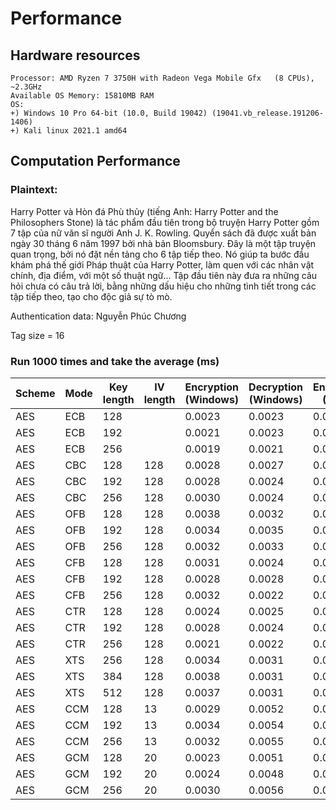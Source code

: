 
# Performance

## Hardware resources

    Processor: AMD Ryzen 7 3750H with Radeon Vega Mobile Gfx   (8 CPUs), ~2.3GHz
    Available OS Memory: 15810MB RAM
    OS: 
    +) Windows 10 Pro 64-bit (10.0, Build 19042) (19041.vb_release.191206-1406)
    +) Kali linux 2021.1 amd64

## Computation Performance

### Plaintext: 

Harry Potter và Hòn đá Phù thủy (tiếng Anh: Harry Potter and the Philosophers Stone) là tác phẩm đầu tiên trong bộ truyện Harry Potter gồm 7 tập của nữ văn sĩ người Anh J. K. Rowling. Quyển sách đã được xuất bản ngày 30 tháng 6 năm 1997 bởi nhà bản Bloomsbury. Đây là một tập truyện quan trọng, bởi nó đặt nền tảng cho 6 tập tiếp theo. Nó giúp ta bước đầu khám phá thế giới Pháp thuật của Harry Potter, làm quen với các nhân vật chính, địa điểm, với một số thuật ngữ... Tập đầu tiên này đưa ra những câu hỏi chưa có câu trả lời, bằng những dấu hiệu cho những tình tiết trong các tập tiếp theo, tạo cho độc giả sự tò mò.

Authentication data: Nguyễn Phúc Chương

Tag size = 16

### Run 1000 times and take the average (ms)

|Scheme|	Mode|	Key length|	IV length|	Encryption  (Windows)|	Decryption (Windows)|	Encryption (Linux)|	Decryption (Linux)|
|--|------|-------|------|------|------|------|------|
|AES|	ECB|	128|	   |	0.0023|	0.0023|	0.0043|	0.0035|
|AES|	ECB|	192|	   |	0.0021|	0.0023|	0.0047|	0.0033|
|AES|	ECB|	256|	   |	0.0019|	0.0021|	0.0045|	0.0033|
|AES|	CBC|	128|	128|	0.0028|	0.0027|	0.0063|	0.0023|
|AES|	CBC|	192|	128|	0.0028|	0.0024|	0.0068|	0.0020|
|AES|	CBC|	256|	128|	0.0030|	0.0024|	0.0071|	0.0019|
|AES|	OFB|	128|	128|	0.0038|	0.0032|	0.0068|	0.0027|
|AES|	OFB|	192|	128|	0.0034|	0.0035|	0.0074|	0.0024|
|AES|	OFB|	256|	128|	0.0032|	0.0033|	0.0034|	0.0026|
|AES|	CFB|	128|	128|	0.0031|	0.0024|	0.0068|	0.0023|
|AES|	CFB|	192|	128|	0.0028|	0.0028|	0.0070|	0.0020|
|AES|	CFB|	256|	128|	0.0032|	0.0022|	0.0071|	0.0021|
|AES|	CTR|	128|	128|	0.0024|	0.0025|	0.0057|	0.0029|
|AES|	CTR|	192|	128|	0.0028|	0.0024|	0.0052|	0.0031|
|AES|	CTR|	256|	128|	0.0021|	0.0022|	0.0056|	0.0030|
|AES|	XTS|	256|	128|	0.0034|	0.0031|	0.0074|	0.0025|
|AES|	XTS|	384|	128|	0.0038|	0.0031|	0.0069|	0.0028|
|AES|	XTS|	512|	128|	0.0037|	0.0031|	0.0072|	0.0027|
|AES|	CCM|	128|	13 |	0.0029|	0.0052|	0.0068|	0.0039|
|AES|	CCM|	192|	13 |	0.0034|	0.0054|	0.0032|	0.0038|
|AES|	CCM|	256|	13 |	0.0032|	0.0055|	0.0075|	0.0039|
|AES|	GCM|	128|	20 |	0.0023|	0.0051|	0.0055|	0.0045|
|AES|	GCM|	192|	20 |	0.0024|	0.0048|	0.0060|	0.0039|
|AES|	GCM|	256|	20 |	0.0030|	0.0056|	0.0060|	0.0041|

